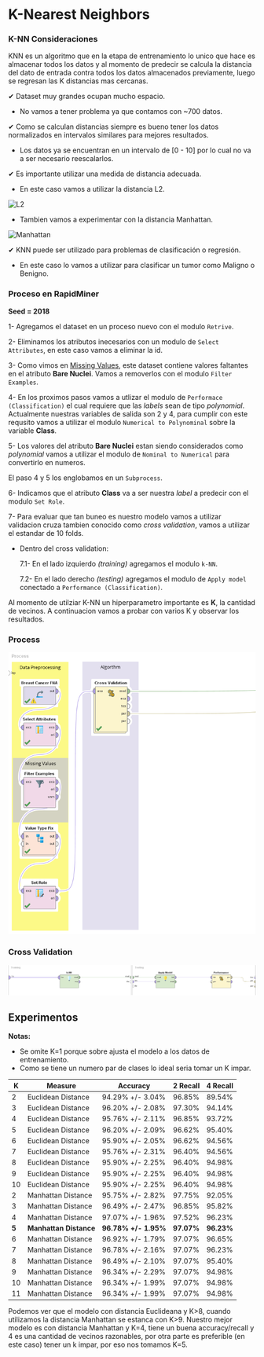 # K-Nearest Neighbors 

### K-NN Consideraciones

KNN es un algoritmo que en la etapa de entrenamiento lo unico que hace es almacenar todos los datos y al momento de predecir se calcula la distancia del dato de entrada contra todos los datos almacenados previamente, luego se regresan las K distancias mas cercanas.

✔ Dataset muy grandes ocupan mucho espacio.
* No vamos a tener problema ya que contamos con ~700 datos.

✔ Como se calculan distancias siempre es bueno tener los datos normalizados en intervalos similares para mejores resultados.
*  Los datos ya se encuentran en un intervalo de [0 - 10] por lo cual no va a ser necesario reescalarlos.

✔ Es importante utilizar una medida de distancia adecuada.
* En este caso vamos a utilizar la distancia L2.

![L2](https://wikimedia.org/api/rest_v1/media/math/render/svg/795b967db2917cdde7c2da2d1ee327eb673276c0)

* Tambien vamos a experimentar con la distancia Manhattan.

![Manhattan](https://wikimedia.org/api/rest_v1/media/math/render/svg/02436c34fc9562eb170e2e2cfddbb3303075b28e)

✔ KNN puede ser utilizado para problemas de clasificación o regresión.
* En este caso lo vamos a utilizar para clasificar un tumor como Maligno o Benigno.

### Proceso en RapidMiner

__Seed = 2018__

1- Agregamos el dataset en un proceso nuevo con el modulo `Retrive`.

2- Eliminamos los atributos inecesarios con un modulo de `Select Attributes`, en este caso vamos a eliminar la id.

3- Como vimos en [Missing Values](./), este dataset contiene valores faltantes en el atributo **Bare Nuclei**. Vamos a removerlos con el modulo `Filter Examples`.

4- En los proximos pasos vamos a utlizar el modulo de `Performace (Classification)` el cual requiere que las _labels_ sean de tipo _polynomial_. Actualmente nuestras variables de salida son 2 y 4, para cumplir con este requsito vamos a utilizar el modulo `Numerical to Polynominal` sobre la variable **Class**.

5- Los valores del atributo **Bare Nuclei** estan siendo considerados como _polynomial_ vamos a utilizar el modulo de `Nominal to Numerical` para convertirlo en numeros.

El paso 4 y 5 los englobamos en un `Subprocess`.

6- Indicamos que el atributo **Class** va a ser nuestra _label_ a predecir con el modulo `Set Role`.

7- Para evaluar que tan buneo es nuestro modelo vamos a utilizar validacion cruza tambien conocido como _cross validation_, vamos a utilizar el estandar de 10 folds.

* Dentro del cross validation:
  
  7.1- En el lado izquierdo _(training)_ agregamos el modulo `k-NN`.
  
  7.2- En el lado derecho _(testing)_ agregamos el modulo de `Apply model` conectado a `Performance (Classification)`.

Al momento de utilziar K-NN un hiperparametro importante es **K**, la cantidad de vecinos. A continuacion vamos a probar con varios K y observar los resultados.

### Process

![](./img/11_knn_process_1.png)

### Cross Validation

![](./img/11_knn_process_2.png)


## Experimentos

**Notas:**

* Se omite K=1 porque sobre ajusta el modelo a los datos de entrenamiento.
* Como se tiene un numero par de clases lo ideal seria tomar un K impar.

| K  | Measure            | Accuracy         | 2 Recall | 4 Recall |
|----| ------------------ | ---------------- | -------- | -------- |
| 2  | Euclidean Distance | 94.29% +/- 3.04% |  96.85%  |  89.54%  |
| 3  | Euclidean Distance | 96.20% +/- 2.08% |  97.30%  |  94.14%  |
| 4  | Euclidean Distance | 95.76% +/- 2.11% |  96.85%  |  93.72%  |
| 5  | Euclidean Distance | 96.20% +/- 2.09% |  96.62%  |  95.40%  |
| 6  | Euclidean Distance | 95.90% +/- 2.05% |  96.62%  |  94.56%  |
| 7  | Euclidean Distance | 95.76% +/- 2.31% |  96.40%  |  94.56%  |
| 8  | Euclidean Distance | 95.90% +/- 2.25% |  96.40%  |  94.98%  |
| 9  | Euclidean Distance | 95.90% +/- 2.25% |  96.40%  |  94.98%  |
| 10 | Euclidean Distance | 95.90% +/- 2.25% |  96.40%  |  94.98%  |
| 2  | Manhattan Distance | 95.75% +/- 2.82% |  97.75%  |  92.05%  |
| 3  | Manhattan Distance | 96.49% +/- 2.47% |  96.85%  |  95.82%  |
| 4  | Manhattan Distance | 97.07% +/- 1.96% |  97.52%  |  96.23%  |
| **5**  | **Manhattan Distance** | **96.78% +/- 1.95%** |  **97.07%**  |  **96.23%**  |
| 6  | Manhattan Distance | 96.92% +/- 1.79% |  97.07%  |  96.65%  |
| 7  | Manhattan Distance | 96.78% +/- 2.16% |  97.07%  |  96.23%  |
| 8  | Manhattan Distance | 96.49% +/- 2.10% |  97.07%  |  95.40%  |
| 9  | Manhattan Distance | 96.34% +/- 2.29% |  97.07%  |  94.98%  |
| 10 | Manhattan Distance | 96.34% +/- 1.99% |  97.07%  |  94.98%  |
| 11 | Manhattan Distance | 96.34% +/- 1.99% |  97.07%  |  94.98%  |

Podemos ver que el modelo con distancia Euclideana y K>8, cuando utilizamos la distancia Manhattan se estanca con K>9. Nuestro mejor modelo es con distancia Manhattan y K=4, tiene un buena accuracy/recall y 4 es una cantidad de vecinos razonables, por otra parte es preferible (en este caso) tener un k impar, por eso nos tomamos K=5.
